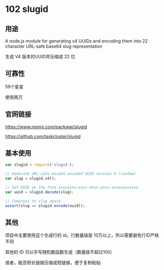 # 102 slugid

## 用途

A node.js module for generating v4 UUIDs and encoding them into 22 character URL-safe base64 slug representation 

生成 V4 版本的UUID并压缩成 22 位

## 可靠性

59个星星

使用两万

## 官网链接

https://www.npmjs.com/package/slugid

https://github.com/taskcluster/slugid


## 基本使用


```js
var slugid = require('slugid');

// Generate URL-safe base64 encoded UUID version 4 (random)
var slug = slugid.v4();

// Get UUID on the form xxxxxxxx-xxxx-4xxx-yxxx-xxxxxxxxxxxx
var uuid = slugid.decode(slug);

// Compress to slug again
assert(slug == slugid.encode(uuid));
```

## 其他

项目中主要使用这个生成行的 id。行数量级是 10万以上，所以需要避免行ID严格不同

其他的 ID 可以手写随机数函数生成（数量级不超过100）

或者，能否把长链接压缩成短链接，便于复制粘贴
